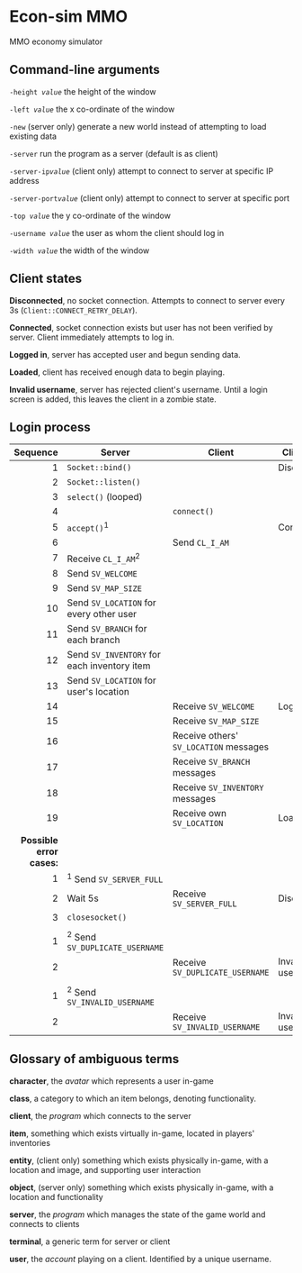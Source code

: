 # Econ-sim MMO
MMO economy simulator

## Command-line arguments

`-height `*`value`* the height of the window

`-left `*`value`* the x co-ordinate of the window

`-new` (server only) generate a new world instead of attempting to load existing data

`-server` run the program as a server (default is as client)

`-server-ip`*`value`* (client only) attempt to connect to server at specific IP address

`-server-port`*`value`* (client only) attempt to connect to server at specific port

`-top `*`value`* the y co-ordinate of the window

`-username `*`value`* the user as whom the client should log in

`-width `*`value`* the width of the window

## Client states
**Disconnected**, no socket connection.  Attempts to connect to server every 3s (`Client::CONNECT_RETRY_DELAY`).

**Connected**, socket connection exists but user has not been verified by server.  Client immediately attempts to log in.

**Logged in**, server has accepted user and begun sending data.

**Loaded**, client has received enough data to begin playing.

**Invalid username**, server has rejected client's username.  Until a login screen is added, this leaves the client in a zombie state.

## Login process
Sequence | Server | Client | Client state
-----: | ------ | ------ | ------
1 | `Socket::bind()` | | Disconnected
2 | `Socket::listen()` | | 
3 | `select()` (looped) | | 
4 | | `connect()` | 
5 | `accept()`<sup>1</sup> | | Connected
6 | | Send `CL_I_AM` | 
7 | Receive `CL_I_AM`<sup>2</sup> | | 
8 | Send `SV_WELCOME` |  | 
9 | Send `SV_MAP_SIZE` |  | 
10 | Send `SV_LOCATION` for every other user |  | 
11 | Send `SV_BRANCH` for each branch |  | 
12 | Send `SV_INVENTORY` for each inventory item |  | 
13 | Send `SV_LOCATION` for user's location |  | 
14 | | Receive `SV_WELCOME` | Logged in
15 | | Receive `SV_MAP_SIZE` | 
16 | | Receive others' `SV_LOCATION` messages | 
17 | | Receive `SV_BRANCH` messages | 
18 | | Receive `SV_INVENTORY` messages | 
19 | | Receive own `SV_LOCATION` | Loaded
 | | | 
 | **Possible error cases:** | |
1 |<sup>1</sup> Send `SV_SERVER_FULL` | | 
2 |Wait 5s | Receive `SV_SERVER_FULL` | Disconnected
3 |`closesocket()` | | 
 | | | 
1 |<sup>2</sup> Send `SV_DUPLICATE_USERNAME` | | 
2 | | Receive `SV_DUPLICATE_USERNAME` | Invalid username
 | | | 
1 |<sup>2</sup> Send `SV_INVALID_USERNAME` | | 
2 | | Receive `SV_INVALID_USERNAME` | Invalid username

## Glossary of ambiguous terms
**character**, the *avatar* which represents a user in-game

**class**, a category to which an item belongs, denoting functionality.

**client**, the *program* which connects to the server

**item**, something which exists virtually in-game, located in players' inventories

**entity**, (client only) something which exists physically in-game, with a location and image, and supporting user interaction

**object**, (server only) something which exists physically in-game, with a location and functionality

**server**, the *program* which manages the state of the game world and connects to clients

**terminal**, a generic term for server or client

**user**, the *account* playing on a client.  Identified by a unique username.

